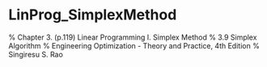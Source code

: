 # LinProg_SimplexMethod

% Chapter 3. (p.119) Linear Programming I. Simplex Method
% 3.9 Simplex Algorithm
% Engineering Optimization - Theory and Practice, 4th Edition
% Singiresu S. Rao
